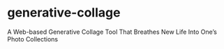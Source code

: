 # generative-collage
A Web-based Generative Collage Tool That Breathes New Life Into One’s Photo Collections
